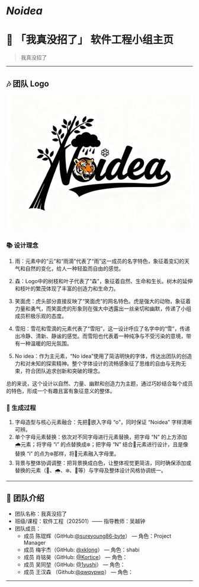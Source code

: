 # *Noidea*
# :rocket: 「我真没招了」 软件工程小组主页

> 我真没招了

---

## :notes: 团队 Logo
![团队 Logo](assets/logo.png)

### :books: 设计理念

1. 雨：元素中的“云”和“雨滴”代表了“雨”这一成员的名字特色，象征着变幻的天气和自然的变化，给人一种轻盈而自由的感觉。

2. 森：Logo中的树枝和叶子代表了“森”，象征着自然、生命和生长。树木的延伸和枝叶的繁茂体现了丰富的创造力和生命力。

3. 笑面虎：虎头部分直接反映了“笑面虎”的网名特色。虎是强大的动物，象征着力量和勇气，而笑面虎的形象则在强大中透露出一丝亲切和幽默，传递了小组成员积极乐观的态度。

4. 雪阳：雪花和雪滴的元素代表了“雪阳”，这一设计呼应了名字中的“雪”，传递出冷静、清新、静谧的感觉。而雪阳也代表着一种纯净与不受污染的意境，带有一种温暖的阳光氛围。

5. No idea：作为主元素，“No idea”使用了简洁明快的字体，传达出团队的创造力和对未知的探索精神。整个字体设计的流畅感象征了思维的自由与无拘无束，符合团队追求创新和突破的理念。

总的来说，这个设计以自然、力量、幽默和创造力为主题，通过巧妙结合每个成员的特色，形成一个有趣且富有象征意义的整体。

### :ledger: 生成过程

1. 字母造型与核心元素融合：先把🐯嵌入字母 “o”，同时保证 “Noidea” 字样清晰可辨。
2. 单个字母元素替换：依次对不同字母进行元素替换，把字母 “N” 的上方添加🌧️元素；将字母 “i” 的点替换成❄️；把字母 “N” 结合🌳元素进行设计，且是像替换 “i” 的点为❄️那样，将🌳元素融入字母里。
3. 背景与整体协调调整：把背景换成白色，让整体视觉更简洁，同时确保添加或替换的元素（🐯、🌧️、❄️、🌳等）与字母及整体设计风格协调统一。

---

## :star2: 团队介绍
- 团队名称：我真没招了
- 班级/课程：软件工程（202501）—— 指导教师：吴越钟
- 团队成员：
  - 成员 陈琨辉（GitHub:[@sureyoung86-byte](https://github.com/sureyoung86-byte)） — 角色：Project Manager
  - 成员 梅宇杰（GitHub: [@xklong](https://github.com/xklong)） — 角色：shabi
  - 成员 肖铭昊（GitHub: [@Kortice](https://github.com/Kortice)） — 角色：
  - 成员 吴同堃（GitHub: [@1yushi](https://github.com/1yushi)） — 角色：
  - 成员 王汉森 （Github:[@qwqvpwp](https://github.com/qwqvpwp)） — 角色：

---

